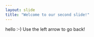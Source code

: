 ```yaml
---
layout: slide
title: "Welcome to our second slide!"
---
```

hello :-)
Use the left arrow to go back!
